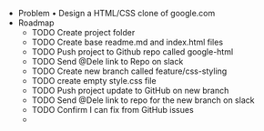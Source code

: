 - Problem
  • Design a HTML/CSS clone of google.com
- Roadmap
	- TODO Create project folder
	- TODO Create base readme.md and index.html files
	- TODO Push project to Github repo called google-html
	- TODO Send @Dele link to Repo on slack
	- TODO Create new branch called feature/css-styling
	- TODO create empty style.css file
	- TODO Push project update to GitHub on new branch
	- TODO Send @Dele link to repo for the new branch on slack
	- TODO Confirm I can fix from GitHub issues
	-